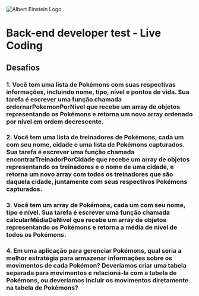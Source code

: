 ![Albert Einstein Logo](https://cockpit-asset.s3.amazonaws.com/images/logo_ae_branco.svg)

# Back-end developer test - Live Coding

## Desafios

### 1. Você tem uma lista de Pokémons com suas respectivas informações, incluindo nome, tipo, nível e pontos de vida. Sua tarefa é escrever uma função chamada ordernarPokemonPorNivel que recebe um array de objetos representando os Pokémons e retorna um novo array ordenado por nível em ordem decrescente.

### 2. Você tem uma lista de treinadores de Pokémons, cada um com seu nome, cidade e uma lista de Pokémons capturados. Sua tarefa é escrever uma função chamada encontrarTreinadorPorCidade que recebe um array de objetos representando os treinadores e o nome de uma cidade, e retorna um novo array com todos os treinadores que são daquela cidade, juntamente com seus respectivos Pokémons capturados.

### 3. Você tem um array de Pokémons, cada um com seu nome, tipo e nível. Sua tarefa é escrever uma função chamada calcularMédiaDeNível que recebe um array de objetos representando os Pokémons e retorna a média de nível de todos os Pokémons.

### 4. Em uma aplicação para gerenciar Pokémons, qual seria a melhor estratégia para armazenar informações sobre os movimentos de cada Pokémon? Deveríamos criar uma tabela separada para movimentos e relacioná-la com a tabela de Pokémons, ou deveríamos incluir os movimentos diretamente na tabela de Pokémons?